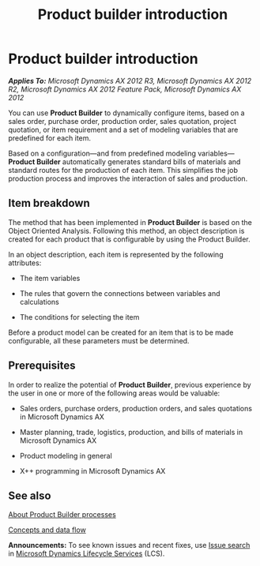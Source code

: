 ﻿---
title: Product builder introduction
TOCTitle: Product builder introduction
ms:assetid: 5c5dbf56-e04e-4b29-b535-ffed132b5932
ms:mtpsurl: https://technet.microsoft.com/en-us/library/Aa549094(v=AX.60)
ms:contentKeyID: 36057569
ms.date: 04/18/2014
mtps_version: v=AX.60
f1_keywords:
- Product builder
---

# Product builder introduction 


_**Applies To:** Microsoft Dynamics AX 2012 R3, Microsoft Dynamics AX 2012 R2, Microsoft Dynamics AX 2012 Feature Pack, Microsoft Dynamics AX 2012_

You can use **Product Builder** to dynamically configure items, based on a sales order, purchase order, production order, sales quotation, project quotation, or item requirement and a set of modeling variables that are predefined for each item.

Based on a configuration—and from predefined modeling variables—**Product Builder** automatically generates standard bills of materials and standard routes for the production of each item. This simplifies the job production process and improves the interaction of sales and production.

## Item breakdown

The method that has been implemented in **Product Builder** is based on the Object Oriented Analysis. Following this method, an object description is created for each product that is configurable by using the Product Builder.

In an object description, each item is represented by the following attributes:

  - The item variables

  - The rules that govern the connections between variables and calculations

  - The conditions for selecting the item

Before a product model can be created for an item that is to be made configurable, all these parameters must be determined.

## Prerequisites

In order to realize the potential of **Product Builder**, previous experience by the user in one or more of the following areas would be valuable:

  - Sales orders, purchase orders, production orders, and sales quotations in Microsoft Dynamics AX

  - Master planning, trade, logistics, production, and bills of materials in Microsoft Dynamics AX

  - Product modeling in general

  - X++ programming in Microsoft Dynamics AX

## See also

[About Product Builder processes](about-product-builder-processes.md)

[Concepts and data flow](concepts-and-data-flow.md)

  
**Announcements:** To see known issues and recent fixes, use [Issue search](http://go.microsoft.com/fwlink/?linkid=389258) in [Microsoft Dynamics Lifecycle Services](http://go.microsoft.com/fwlink/?linkid=306505) (LCS).

